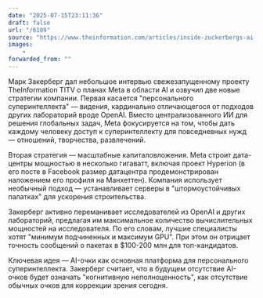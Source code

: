 ```yaml
---
date: "2025-07-15T23:11:36"
draft: false
url: "/6109"
source: "https://www.theinformation.com/articles/inside-zuckerbergs-ai-playbook-billions-compute-talent-arms-race-new-vision-meta?rc=ukjmk2"
images:
    -
forwarded_from: ""
---
```


Марк Закерберг дал небольшое интервью свежезапущенному проекту TheInformation TITV о планах Meta в области AI и озвучил две новые стратегии компании. Первая касается "персонального суперинтеллекта" — видения, кардинально отличающегося от подходов других лабораторий вроде OpenAI. Вместо централизованного ИИ для решения глобальных задач, Meta фокусируется на том, чтобы дать каждому человеку доступ к суперинтеллекту для повседневных нужд — отношений, творчества, развлечений.

Вторая стратегия — масштабные капиталовложения. Meta строит дата-центры мощностью в несколько гигаватт, включая проект Hyperion (в его посте в Facebook размер датацентра продемонстрирован наложением его профиля на Манхеттен). Компания использует необычный подход — устанавливает серверы в "штормоустойчивых палатках" для ускорения строительства.

Закерберг активно переманивает исследователей из OpenAI и других лабораторий, предлагая им максимальное количество вычислительных мощностей на исследователя. По его словам, лучшие специалисты хотят "минимум подчиненных и максимум GPU". При этом он отрицает точность сообщений о пакетах в $100-200 млн для топ-кандидатов.

Ключевая идея — AI-очки как основная платформа для персонального суперинтеллекта. Закерберг считает, что в будущем отсутствие AI-очков будет означать "когнитивную неполноценность", как отсутствие обычных очков для коррекции зрения сегодня.
